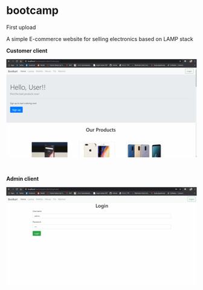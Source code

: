 # bootcamp
First upload

A simple E-commerce website for selling electronics based on LAMP stack

<b>Customer client</b>

![image](screenshots/demouser.gif)

<br>

<b>Admin client</b>

![image](screenshots/demoadmin.gif)
